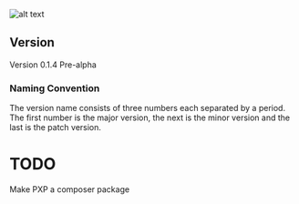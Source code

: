 ![alt text](https://github.com/hxtree/PXP/raw/master/site/assets/images/pxp/logo/179x100.jpg "PXP")

## Version
Version 0.1.4 Pre-alpha

### Naming Convention
The version name consists of three numbers each separated by a period. The first number is the major version,
the next is the minor version and the last is the patch version. 

# TODO
Make PXP a composer package